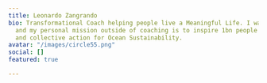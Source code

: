 ```yaml
---
title: Leonardo Zangrando
bio: Transformational Coach helping people live a Meaningful Life. I walk my talk
  and my personal mission outside of coaching is to inspire 1bn people take individual
  and collective action for Ocean Sustainability.
avatar: "/images/circle55.png"
social: []
featured: true

---
```

